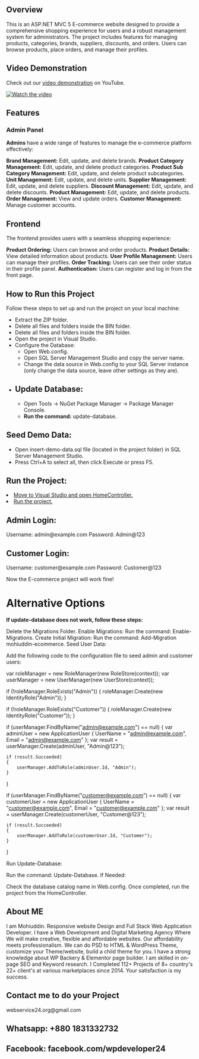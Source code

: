 <h2>Overview</h2>
This is an ASP.NET MVC 5 E-commerce website designed to provide a comprehensive shopping experience for users and a robust management system for administrators. The project includes features for managing products, categories, brands, suppliers, discounts, and orders. Users can browse products, place orders, and manage their profiles.

## Video Demonstration

Check out our [video demonstration](https://www.youtube.com/watch?v=8Q7e4RHjsoE) on YouTube.

[![Watch the video](https://img.youtube.com/vi/8Q7e4RHjsoE/0.jpg)](https://www.youtube.com/watch?v=8Q7e4RHjsoE)


<h2>Features</h2>
<h3>Admin Panel</h3>
<strong>Admins </strong> have a wide range of features to manage the e-commerce platform effectively:

<strong>Brand Management:</strong> Edit, update, and delete brands.
<strong>Product Category Management:</strong> Edit, update, and delete product categories.
<strong>Product Sub Category Management:</strong> Edit, update, and delete product subcategories.
<strong>Unit Management:</strong> Edit, update, and delete units.
<strong>Supplier Management:</strong> Edit, update, and delete suppliers.
<strong>Discount Management:</strong> Edit, update, and delete discounts.
<strong>Product Management:</strong> Edit, update, and delete products.
<strong>Order Management:</strong> View and update orders.
<strong>Customer Management:</strong> Manage customer accounts.

<h2>Frontend</h2>
The frontend provides users with a seamless shopping experience:

<strong>Product Ordering:</strong> Users can browse and order products.
<strong>Product Details:</strong> View detailed information about products.
<strong>User Profile Management:</strong> Users can manage their profiles.
<strong>Order Tracking:</strong> Users can see their order status in their profile panel.
<strong>Authentication:</strong> Users can register and log in from the front page.

<h2>How to Run this Project</h2>
Follow these steps to set up and run the project on your local machine:
<ul>
  <li>Extract the ZIP folder.</li>
  <li>Delete all files and folders inside the BIN folder.</li>
  <li>Delete all files and folders inside the BIN folder.</li>
  <li>Open the project in Visual Studio.</li>
  <li>
    Configure the Database:
    <ul>
      <li>Open Web.config.</li>
      <li>Open SQL Server Management Studio and copy the server name.</li>
      <li>Change the data source in Web.config to your SQL Server instance (only change the data source, leave other settings as they are).</li>
    </ul>
  </li>
  <li><h2>Update Database:</h2>
    <ul>
      <li>Open Tools -> NuGet Package Manager -> Package Manager Console.</li>
      <li><strong>Run the command:</strong> update-database.</li>
    </ul>
  </li>
  
</ul>

<h2>Seed Demo Data:</h2>
<ul>
  <li>Open insert-demo-data.sql file (located in the project folder) in SQL Server Management Studio.</li>
  <li>Press Ctrl+A to select all, then click Execute or press F5.</li>
</ul>
<h2>Run the Project:</h2>
<u>
  <li>Move to Visual Studio and open HomeController.</li>
  <li>Run the project.</li>
</u>

<h2>Admin Login:</h2>
Username: admin@example.com
Password: Admin@123

<h2>Customer Login:</h2>
Username: customer@example.com
Password: Customer@123

Now the E-commerce project will work fine!

<h1>Alternative Options</h1>
<strong>If update-database does not work, follow these steps:</strong>

Delete the Migrations Folder.
Enable Migrations:
Run the command: Enable-Migrations.
Create Initial Migration:
Run the command: Add-Migration mohiuddin-ecommerce.
Seed User Data:

Add the following code to the configuration file to seed admin and customer users:
<br />

var roleManager = new RoleManager<IdentityRole>(new RoleStore<IdentityRole>(context));
var userManager = new UserManager<ApplicationUser>(new UserStore<ApplicationUser>(context));

if (!roleManager.RoleExists("Admin"))
{
    roleManager.Create(new IdentityRole("Admin"));
}

if (!roleManager.RoleExists("Customer"))
{
    roleManager.Create(new IdentityRole("Customer"));
}

if (userManager.FindByName("admin@example.com") == null)
{
    var adminUser = new ApplicationUser { UserName = "admin@example.com", Email = "admin@example.com" };
    var result = userManager.Create(adminUser, "Admin@123");

    if (result.Succeeded)
    {
        userManager.AddToRole(adminUser.Id, "Admin");
    }
}

if (userManager.FindByName("customer@example.com") == null)
{
    var customerUser = new ApplicationUser { UserName = "customer@example.com", Email = "customer@example.com" };
    var result = userManager.Create(customerUser, "Customer@123");

    if (result.Succeeded)
    {
        userManager.AddToRole(customerUser.Id, "Customer");
    }
}


Run Update-Database:

Run the command: Update-Database.
If Needed:

Check the database catalog name in Web.config.
Once completed, run the project from the HomeController.

<h2>About ME</h2>
I am Mohiuddin. Responsive website Design and Full Stack Web Application Developer. I have a Web Development and Digital Marketing Agency Where We will make creative, flexible and affordable websites. Our affordability meets professionalism. We can do PSD to HTML & WordPress Theme, customize your Theme/website, build a child theme for you. I have a strong knowledge about WP Backery & Elementor page builder. I am skilled in on-page SEO and Keyword research. I Completed 112+ Projects of 8+ country's 22+ client's at various marketplaces since 2014. Your satisfaction is my success.

<h2>Contact me to do your Project</h2>
<h>webservice24.org@gmail.com</h>
<h2>Whatsapp: +880 1831332732</h2>
<h2>Facebook: facebook.com/wpdeveloper24</h2>
